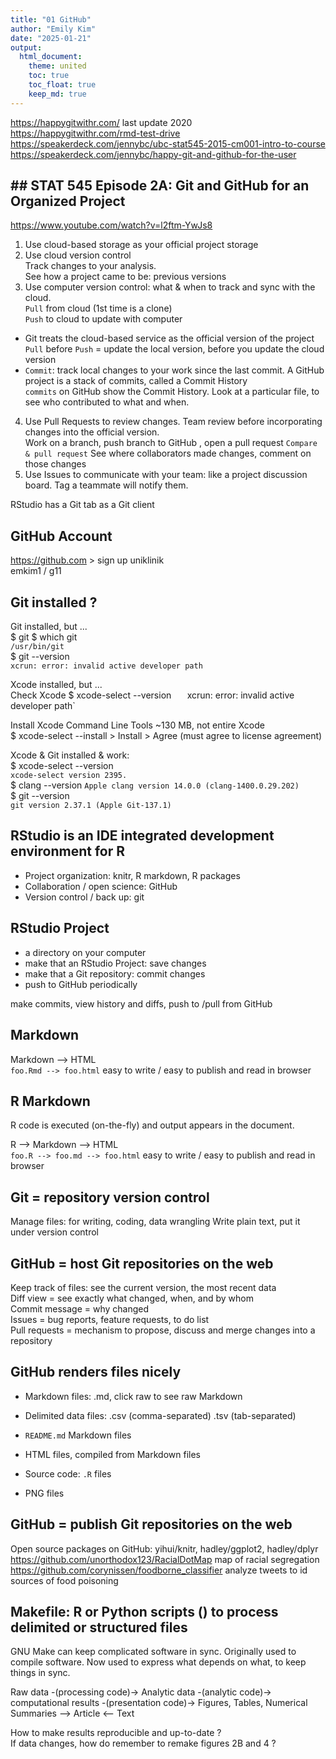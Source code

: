 ```yaml
---
title: "01 GitHub"
author: "Emily Kim"
date: "2025-01-21"
output: 
  html_document:   
    theme: united  
    toc: true
    toc_float: true
    keep_md: true  
---
```




https://happygitwithr.com/  last update 2020  
https://happygitwithr.com/rmd-test-drive 
https://speakerdeck.com/jennybc/ubc-stat545-2015-cm001-intro-to-course
https://speakerdeck.com/jennybc/happy-git-and-github-for-the-user  

## ## STAT 545 Episode 2A: Git and GitHub for an Organized Project
https://www.youtube.com/watch?v=l2ftm-YwJs8  

1) Use cloud-based storage as your official project storage 
2) Use cloud version control   
  Track changes to your analysis.    
   See how a project came to be: previous versions     
3) Use computer version control:  what & when to track and sync with the cloud.  
  `Pull` from cloud (1st time is a clone)  
  `Push` to cloud to update with computer  
* Git treats the cloud-based service as the official version of the project  
  `Pull` before `Push` = update the local version, before you update the cloud version    
* `Commit`:  track local changes to your work since the last commit. 
  A GitHub project is a stack of commits, called a Commit History         
  `commits` on GitHub show the Commit History. Look at a particular file, to see who contributed to what and when.   
4) Use Pull Requests to review changes. Team review before incorporating changes into the official version.  
  Work on a branch, push branch to GitHub , open a pull request `Compare & pull request`
  See where collaborators made changes, comment on those changes  
5) Use Issues to communicate with your team:  like a project discussion board. Tag a teammate will notify them.
  
RStudio has a Git tab as a Git client  

## GitHub Account  
https://github.com > sign up uniklinik      
emkim1 / g11

## Git installed ?   

Git installed, but ...  
$ git
$ which git   
`/usr/bin/git`   
$ git --version   
`xcrun: error: invalid active developer path`  

Xcode installed, but ...   
Check Xcode
$ xcode-select --version  `  
`xcrun: error: invalid active developer path` 

Install Xcode Command Line Tools ~130 MB, not entire Xcode  
$ xcode-select --install	> Install > Agree (must agree to license agreement)

Xcode & Git installed & work:           
$ xcode-select --version   
`xcode-select version 2395.`  
$ clang --version
`Apple clang version 14.0.0 (clang-1400.0.29.202)`  
$ git --version  
`git version 2.37.1 (Apple Git-137.1)`  


## RStudio is an IDE integrated development environment for R

* Project organization: knitr, R markdown, R packages  
* Collaboration / open science: GitHub   
* Version control / back up: git  

## RStudio Project  
* a directory on your computer  
* make that an RStudio Project: save changes      
* make that a Git repository: commit changes     
* push to GitHub periodically   

make commits, view history and diffs, push to /pull from GitHub

## Markdown

Markdown --> HTML  
`foo.Rmd --> foo.html` 
easy to write / easy to publish and read in browser   

## R Markdown   
R code is executed (on-the-fly) and output appears in the document.  

R --> Markdown --> HTML  
`foo.R --> foo.md --> foo.html` 
easy to write / easy to publish and read in browser   

## Git = repository version control        
Manage files: for writing, coding, data wrangling 
Write plain text, put it under version control   

## GitHub = host Git repositories on the web
Keep track of files: see the current version, the most recent data   
Diff view = see exactly what changed, when, and by whom  
Commit message = why changed  
Issues = bug reports, feature requests, to do list  
Pull requests = mechanism to propose, discuss and merge changes into a repository  

## GitHub renders files nicely   

* Markdown files: .md, click raw to see raw Markdown    
* Delimited data files: .csv (comma-separated) .tsv (tab-separated)

* `README.md` Markdown files  
* HTML files, compiled from Markdown files  
* Source code: `.R` files
* PNG files   

## GitHub = publish Git repositories on the web

Open source packages on GitHub: yihui/knitr, hadley/ggplot2, hadley/dplyr  
https://github.com/unorthodox123/RacialDotMap  map of racial segregation    
https://github.com/corynissen/foodborne_classifier analyze tweets to id sources of food poisoning  

## Makefile: R or Python scripts () to process delimited or structured files 
GNU Make can keep complicated software in sync. Originally used to compile software. Now used to express what depends on what, to keep things in sync.    

Raw data -(processing code)-> Analytic data -(analytic code)-> computational results -(presentation code)-> Figures, Tables, Numerical Summaries --> Article  <-- Text

How to make results reproducible and up-to-date ?  
If data changes, how do remember to remake figures 2B and 4 ? 



